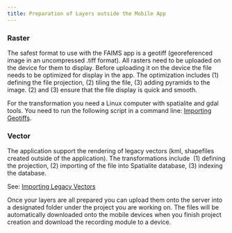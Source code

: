 ```yaml
---
title: Preparation of Layers outside the Mobile App
---
```



### Raster  

The safest format to use with the FAIMS app is a geotiff (georeferenced
image in an uncompressed .tiff format). All rasters need to be uploaded
on the device for them to display. Before uploading it on the device the
file needs to be optimized for display in the app. The optimization
includes (1) defining the file projection, (2) tiling the file, (3)
adding pyramids to the image. (2) and (3) ensure that the file display
is quick and smooth.

For the transformation you need a Linux computer with spatialite and
gdal tools. You need to run the following script in a command
line: [Importing Geotiffs](../Importing+GeoTiffs+into+FAIMS+Android+App).

### Vector

The application support the rendering of legacy vectors (kml,
shapefiles created outside of the application). The transformations
include  (1) defining the projection, (2) importing of the file into
Spatialite database, (3) indexing the database.

See: [Importing Legacy Vectors](../Importing+Shape+files+into+Spatialite+Database)

Once your layers are all prepared you can upload them onto the server
into a designated folder under the project you are working on. The files
will be automatically downloaded onto the mobile devices when you finish
project creation and download the recording module to a device.
